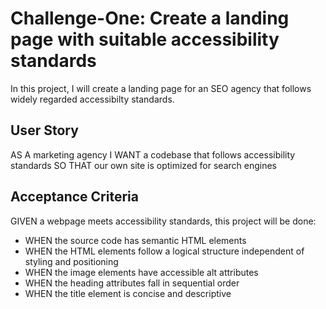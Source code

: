 # Challenge-One: Create a landing page with suitable accessibility standards

In this project, I will create a landing page for an SEO agency that follows widely regarded accessibilty standards.

## User Story
AS A marketing agency
I WANT a codebase that follows accessibility standards
SO THAT our own site is optimized for search engines

## Acceptance Criteria
GIVEN a webpage meets accessibility standards, this project will be done: 
* WHEN the source code has semantic HTML elements
* WHEN the HTML elements follow a logical structure independent of styling and positioning
* WHEN the image elements have accessible alt attributes
* WHEN the heading attributes fall in sequential order
* WHEN the title element is concise and descriptive